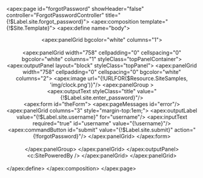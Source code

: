 <apex:page id="forgotPassword" showHeader="false" controller="ForgotPasswordController" title="{!$Label.site.forgot_password}">
 <apex:composition template="{!$Site.Template}">
    <apex:define name="body">
      <center>
        <apex:panelGrid bgcolor="white" columns="1"> 
          <br/>
          <br/>
          <apex:panelGrid width="758" cellpadding="0" cellspacing="0" bgcolor="white" columns="1" styleClass="topPanelContainer"> 
            <br/>
            <apex:outputPanel layout="block" styleClass="topPanel">
              <apex:panelGrid width="758" cellpadding="0" cellspacing="0" bgcolor="white" columns="2"> 
                <apex:image url="{!URLFOR($Resource.SiteSamples, 'img/clock.png')}"/>
                <apex:panelGroup >
                  <br/>
                  <apex:outputText styleClass="title" value="{!$Label.site.enter_password}"/>
                  <br/>
                  <apex:form id="theForm">
                    <apex:pageMessages id="error"/>
                    <apex:panelGrid columns="3" style="margin-top:1em;">
                      <apex:outputLabel value="{!$Label.site.username}" for="username"/>
                      <apex:inputText required="true" id="username" value="{!username}"/>
                      <apex:commandButton id="submit" value="{!$Label.site.submit}" action="{!forgotPassword}"/>
                    </apex:panelGrid> 
                    </apex:form>                  
                  <br/>
                </apex:panelGroup>
              </apex:panelGrid> 
             </apex:outputPanel>
            <c:SitePoweredBy />
          </apex:panelGrid> 
       </apex:panelGrid>
      </center>
      <br/>
    </apex:define>
  </apex:composition>
</apex:page>
